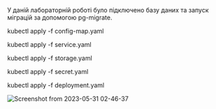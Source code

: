 У даній лабораторній роботі було підключено базу даних та запуск міграцій за допомогою pg-migrate.

kubectl apply -f config-map.yaml

kubectl apply -f service.yaml

kubectl apply -f storage.yaml

kubectl apply -f secret.yaml

kubectl apply -f deployment.yaml


![Screenshot from 2023-05-31 02-46-37](https://github.com/darynaovcharenko/labsmicroservices/assets/87266279/ecf52852-cf77-4f42-bf59-1435f488ca9e)



